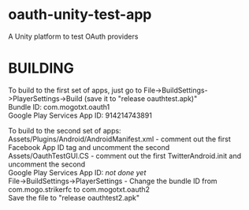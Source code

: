 oauth-unity-test-app
====================

A Unity platform to test OAuth providers

BUILDING
========
To build to the first set of apps, just go to File->BuildSettings->PlayerSettings->Build (save it to "release oauthtest.apk)"  
Bundle ID: com.mogotxt.oauth1  
Google Play Services App ID: 914214743891

To build to the second set of apps:  
Assets/Plugins/Android/AndroidManifest.xml - comment out the first Facebook App ID tag and uncomment the second  
Assets/OauthTestGUI.CS - comment out the first TwitterAndroid.init and uncomment the second  
Google Play Services App ID: *not done yet*  
File->BuildSettings->PlayerSettings - Change the bundle ID from com.mogo.strikerfc to com.mogotxt.oauth2  
Save the file to "release oauthtest2.apk"
